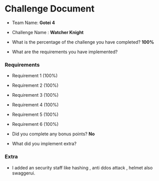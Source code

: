 # Challenge Document

- Team Name: **Gotei 4**
- Challenge Name : **Watcher Knight**

- What is the percentage of the challenge you have completed? **100%**

- What are the requirements you have implemented?

### Requirements

- Requirement 1 (100%)
- Requirement 2 (100%)
- Requirement 3 (100%)
- Requirement 4 (100%)
- Requirement 5 (100%)
- Requirement 6 (100%)

- Did you complete any bonus points? **No**

- What did you implement extra?

### Extra

- I added an security staff like hashing , anti ddos attack , helmet also swaggerui.
